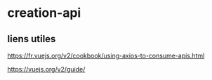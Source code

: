 # creation-api

## liens utiles
https://fr.vuejs.org/v2/cookbook/using-axios-to-consume-apis.html

https://vuejs.org/v2/guide/
